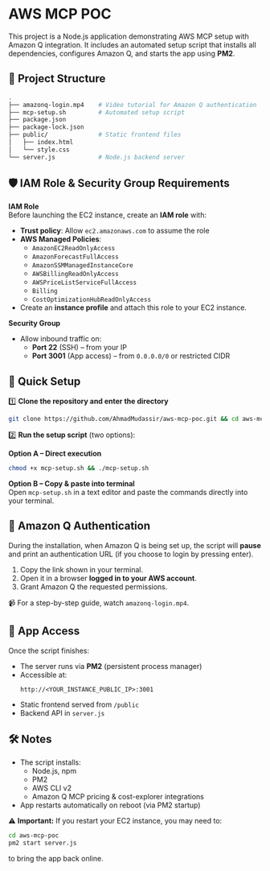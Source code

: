 # AWS MCP POC

This project is a Node.js application demonstrating AWS MCP setup with Amazon Q integration. It includes an automated setup script that installs all dependencies, configures Amazon Q, and starts the app using **PM2**.

## 📂 Project Structure
```bash
.
├── amazonq-login.mp4    # Video tutorial for Amazon Q authentication
├── mcp-setup.sh         # Automated setup script
├── package.json
├── package-lock.json
├── public/              # Static frontend files
│   ├── index.html
│   └── style.css
└── server.js            # Node.js backend server
```

## 🛡 IAM Role & Security Group Requirements

**IAM Role**  
Before launching the EC2 instance, create an **IAM role** with:
- **Trust policy**: Allow `ec2.amazonaws.com` to assume the role
- **AWS Managed Policies**:
  - `AmazonEC2ReadOnlyAccess`
  - `AmazonForecastFullAccess`
  - `AmazonSSMManagedInstanceCore`
  - `AWSBillingReadOnlyAccess`
  - `AWSPriceListServiceFullAccess`
  - `Billing`
  - `CostOptimizationHubReadOnlyAccess`
- Create an **instance profile** and attach this role to your EC2 instance.

**Security Group**  
- Allow inbound traffic on:
  - **Port 22** (SSH) – from your IP
  - **Port 3001** (App access) – from `0.0.0.0/0` or restricted CIDR

## 🚀 Quick Setup

1️⃣ **Clone the repository and enter the directory**
```bash
git clone https://github.com/AhmadMudassir/aws-mcp-poc.git && cd aws-mcp-poc
```

2️⃣ **Run the setup script** (two options):

**Option A – Direct execution**
```bash
chmod +x mcp-setup.sh && ./mcp-setup.sh
```

**Option B – Copy & paste into terminal**  
Open `mcp-setup.sh` in a text editor and paste the commands directly into your terminal.

## 🔐 Amazon Q Authentication
During the installation, when Amazon Q is being set up, the script will **pause** and print an authentication URL (if you choose to login by pressing enter).

1. Copy the link shown in your terminal.  
2. Open it in a browser **logged in to your AWS account**.  
3. Grant Amazon Q the requested permissions.  

📹 For a step-by-step guide, watch `amazonq-login.mp4`.

## 📡 App Access
Once the script finishes:
- The server runs via **PM2** (persistent process manager)  
- Accessible at:  
  ```
  http://<YOUR_INSTANCE_PUBLIC_IP>:3001
  ```
- Static frontend served from `/public`  
- Backend API in `server.js`

## 🛠 Notes
- The script installs:
  - Node.js, npm  
  - PM2  
  - AWS CLI v2  
  - Amazon Q MCP pricing & cost-explorer integrations  
- App restarts automatically on reboot (via PM2 startup)  

⚠️ **Important:** If you restart your EC2 instance, you may need to:
```bash
cd aws-mcp-poc
pm2 start server.js
```
to bring the app back online.
